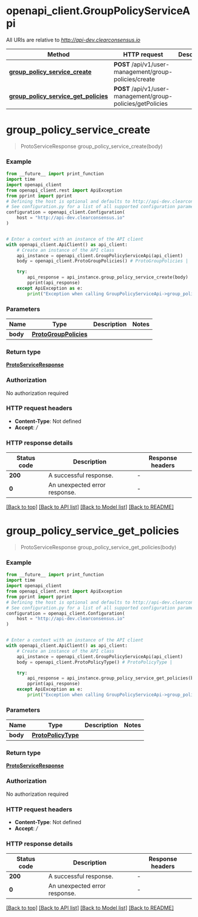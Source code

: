 # openapi_client.GroupPolicyServiceApi

All URIs are relative to *http://api-dev.clearconsensus.io*

Method | HTTP request | Description
------------- | ------------- | -------------
[**group_policy_service_create**](GroupPolicyServiceApi.md#group_policy_service_create) | **POST** /api/v1/user-management/group-policies/create | 
[**group_policy_service_get_policies**](GroupPolicyServiceApi.md#group_policy_service_get_policies) | **POST** /api/v1/user-management/group-policies/getPolicies | 


# **group_policy_service_create**
> ProtoServiceResponse group_policy_service_create(body)



### Example

```python
from __future__ import print_function
import time
import openapi_client
from openapi_client.rest import ApiException
from pprint import pprint
# Defining the host is optional and defaults to http://api-dev.clearconsensus.io
# See configuration.py for a list of all supported configuration parameters.
configuration = openapi_client.Configuration(
    host = "http://api-dev.clearconsensus.io"
)


# Enter a context with an instance of the API client
with openapi_client.ApiClient() as api_client:
    # Create an instance of the API class
    api_instance = openapi_client.GroupPolicyServiceApi(api_client)
    body = openapi_client.ProtoGroupPolicies() # ProtoGroupPolicies | 

    try:
        api_response = api_instance.group_policy_service_create(body)
        pprint(api_response)
    except ApiException as e:
        print("Exception when calling GroupPolicyServiceApi->group_policy_service_create: %s\n" % e)
```

### Parameters

Name | Type | Description  | Notes
------------- | ------------- | ------------- | -------------
 **body** | [**ProtoGroupPolicies**](ProtoGroupPolicies.md)|  | 

### Return type

[**ProtoServiceResponse**](ProtoServiceResponse.md)

### Authorization

No authorization required

### HTTP request headers

 - **Content-Type**: Not defined
 - **Accept**: */*

### HTTP response details
| Status code | Description | Response headers |
|-------------|-------------|------------------|
**200** | A successful response. |  -  |
**0** | An unexpected error response. |  -  |

[[Back to top]](#) [[Back to API list]](../README.md#documentation-for-api-endpoints) [[Back to Model list]](../README.md#documentation-for-models) [[Back to README]](../README.md)

# **group_policy_service_get_policies**
> ProtoServiceResponse group_policy_service_get_policies(body)



### Example

```python
from __future__ import print_function
import time
import openapi_client
from openapi_client.rest import ApiException
from pprint import pprint
# Defining the host is optional and defaults to http://api-dev.clearconsensus.io
# See configuration.py for a list of all supported configuration parameters.
configuration = openapi_client.Configuration(
    host = "http://api-dev.clearconsensus.io"
)


# Enter a context with an instance of the API client
with openapi_client.ApiClient() as api_client:
    # Create an instance of the API class
    api_instance = openapi_client.GroupPolicyServiceApi(api_client)
    body = openapi_client.ProtoPolicyType() # ProtoPolicyType | 

    try:
        api_response = api_instance.group_policy_service_get_policies(body)
        pprint(api_response)
    except ApiException as e:
        print("Exception when calling GroupPolicyServiceApi->group_policy_service_get_policies: %s\n" % e)
```

### Parameters

Name | Type | Description  | Notes
------------- | ------------- | ------------- | -------------
 **body** | [**ProtoPolicyType**](ProtoPolicyType.md)|  | 

### Return type

[**ProtoServiceResponse**](ProtoServiceResponse.md)

### Authorization

No authorization required

### HTTP request headers

 - **Content-Type**: Not defined
 - **Accept**: */*

### HTTP response details
| Status code | Description | Response headers |
|-------------|-------------|------------------|
**200** | A successful response. |  -  |
**0** | An unexpected error response. |  -  |

[[Back to top]](#) [[Back to API list]](../README.md#documentation-for-api-endpoints) [[Back to Model list]](../README.md#documentation-for-models) [[Back to README]](../README.md)

